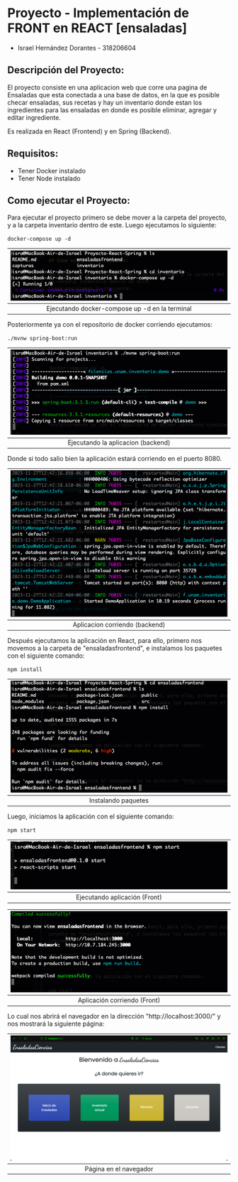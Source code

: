 # Proyecto - Implementación de FRONT en REACT [ensaladas]
- Israel Hernández Dorantes - 318206604

## Descripción del Proyecto:

El proyecto consiste en una aplicacion web que corre una pagina de Ensaladas que esta conectada a una base de datos, en la que es posible checar ensaladas, sus recetas y hay un inventario donde estan los ingredientes para las ensaladas en donde es posible eliminar, agregar y editar ingrediente.

Es realizada en React (Frontend) y en Spring (Backend).

## Requisitos:
- Tener Docker instalado
- Tener Node instalado

## Como ejecutar el Proyecto:

Para ejecutar el proyecto primero se debe mover a la carpeta del proyecto, y a la carpeta inventario dentro de este.
Luego ejecutamos lo siguiente:

```
docker-compose up -d
```

| ![](capturas/ejecutando_docker.png)
|:--------------------------------:|
| Ejecutando docker-compose up -d en la terminal


Posteriormente ya con el repositorio de docker corriendo ejecutamos:

```
./mvnw spring-boot:run
```

| ![](capturas/ejecutando_aplicacion_back.png)
|:--------------------------------:|
| Ejecutando la aplicacion (backend)


Donde si todo salio bien la aplicación estará corriendo en el puerto 8080.

| ![](capturas/ejecutando_aplicacion_back2.png)
|:--------------------------------:|
| Aplicacion corriendo (backend)



Después ejecutamos la aplicación en React, para ello, primero nos movemos a la carpeta de "ensaladasfrontend", e instalamos los paquetes con el siguiente comando:
```
npm install
```

| ![](capturas/mover_a_ensaladas.png)
|:--------------------------------:|
| Instalando paquetes


Luego, iniciamos la aplicación con el siguiente comando:
```
npm start
```

| ![](capturas/ejectar_app_front.png)
|:--------------------------------:|
| Ejecutando aplicación (Front)


| ![](capturas/apliacion_corriendo_front.png)
|:--------------------------------:|
| Aplicación corriendo (Front)



Lo cual nos abrirá el navegador en la dirección "http://localhost:3000/" y nos mostrará la siguiente página:

| ![](capturas/pagina.png)
|:--------------------------------:|
| Página en el navegador
